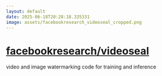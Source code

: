 ```yaml
---
layout: default
date: 2025-06-18T20:28:18.335331
image: assets/facebookresearch_videoseal_cropped.png
---
```


# [facebookresearch/videoseal](https://github.com/facebookresearch/videoseal)

video and image watermarking code for training and inference
